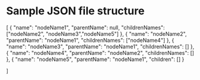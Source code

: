 # Sample JSON file structure 

[
    {
        "name": "nodeName1",
        "parentName": null,
        "childrenNames": ["nodeName2", "nodeName3","nodeName5"]
      },
    {
        "name": "nodeName2",
        "parentName": "nodeName1",
        "childrenNames": ["nodeName4"]
      },
    { 
        "name": "nodeName3",
        "parentName": "nodeName1",
        "childrenNames": []
      },
    {
        "name": "nodeName4",
        "parentName": "nodeName2",
        "childrenNames": []
      },
    {
        "name": "nodeName5",
        "parentName": "nodeName1",
        "children": []
      }

]